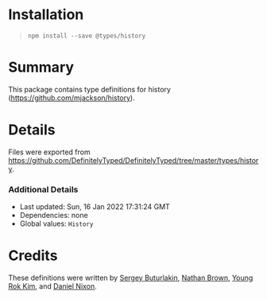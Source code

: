 # Installation
> `npm install --save @types/history`

# Summary
This package contains type definitions for history (https://github.com/mjackson/history).

# Details
Files were exported from https://github.com/DefinitelyTyped/DefinitelyTyped/tree/master/types/history.

### Additional Details
 * Last updated: Sun, 16 Jan 2022 17:31:24 GMT
 * Dependencies: none
 * Global values: `History`

# Credits
These definitions were written by [Sergey Buturlakin](https://github.com/sergey-buturlakin), [Nathan Brown](https://github.com/ngbrown), [Young Rok Kim](https://github.com/rokoroku), and [Daniel Nixon](https://github.com/danielnixon).

